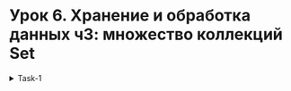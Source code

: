 # Урок 6. Хранение и обработка данных ч3: множество коллекций Set

<details>
    <summary>
        Task-1
    </summary>

    1.  Подумать над структурой класса Ноутбук для магазина 
        техники - выделить поля и методы. Реализовать в java.
    2.  Создать множество ноутбуков (ArrayList).
    3.  Отфильтровать ноутбуки их первоначального множества и 
        вывести проходящие по условиям. Например, спросить у пользователя 
        минимальный размер оперативной памяти или конкретный цвет. 
        Выводить только те ноутбуки, что соответствуют условию
</details>